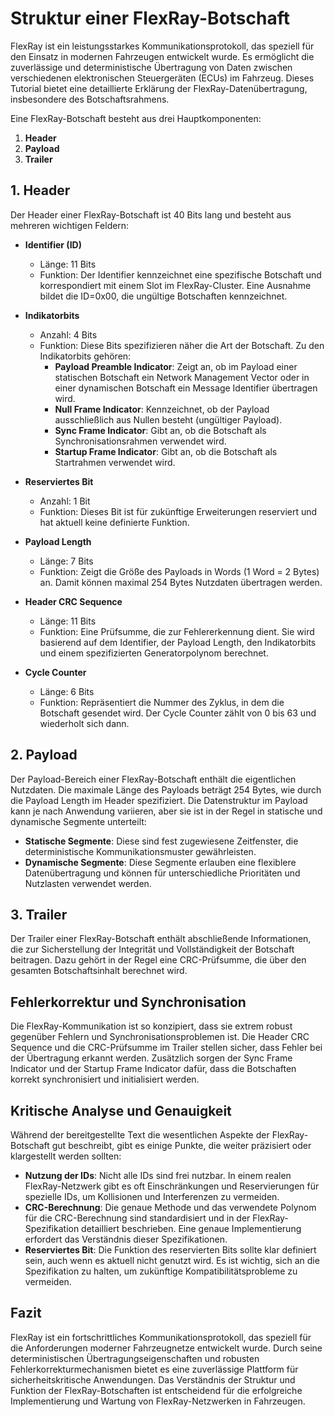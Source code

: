 # Struktur einer FlexRay-Botschaft

FlexRay ist ein leistungsstarkes Kommunikationsprotokoll, das speziell für den Einsatz in modernen Fahrzeugen entwickelt wurde. Es ermöglicht die zuverlässige und deterministische Übertragung von Daten zwischen verschiedenen elektronischen Steuergeräten (ECUs) im Fahrzeug. Dieses Tutorial bietet eine detaillierte Erklärung der FlexRay-Datenübertragung, insbesondere des Botschaftsrahmens.

Eine FlexRay-Botschaft besteht aus drei Hauptkomponenten:

1. **Header**
2. **Payload**
3. **Trailer**

## 1. Header

Der Header einer FlexRay-Botschaft ist 40 Bits lang und besteht aus mehreren wichtigen Feldern:

- **Identifier (ID)**

  - Länge: 11 Bits
  - Funktion: Der Identifier kennzeichnet eine spezifische Botschaft und korrespondiert mit einem Slot im FlexRay-Cluster. Eine Ausnahme bildet die ID=0x00, die ungültige Botschaften kennzeichnet.
- **Indikatorbits**

  - Anzahl: 4 Bits
  - Funktion: Diese Bits spezifizieren näher die Art der Botschaft. Zu den Indikatorbits gehören:
    - **Payload Preamble Indicator**: Zeigt an, ob im Payload einer statischen Botschaft ein Network Management Vector oder in einer dynamischen Botschaft ein Message Identifier übertragen wird.
    - **Null Frame Indicator**: Kennzeichnet, ob der Payload ausschließlich aus Nullen besteht (ungültiger Payload).
    - **Sync Frame Indicator**: Gibt an, ob die Botschaft als Synchronisationsrahmen verwendet wird.
    - **Startup Frame Indicator**: Gibt an, ob die Botschaft als Startrahmen verwendet wird.
- **Reserviertes Bit**

  - Anzahl: 1 Bit
  - Funktion: Dieses Bit ist für zukünftige Erweiterungen reserviert und hat aktuell keine definierte Funktion.
- **Payload Length**

  - Länge: 7 Bits
  - Funktion: Zeigt die Größe des Payloads in Words (1 Word = 2 Bytes) an. Damit können maximal 254 Bytes Nutzdaten übertragen werden.
- **Header CRC Sequence**

  - Länge: 11 Bits
  - Funktion: Eine Prüfsumme, die zur Fehlererkennung dient. Sie wird basierend auf dem Identifier, der Payload Length, den Indikatorbits und einem spezifizierten Generatorpolynom berechnet.
- **Cycle Counter**

  - Länge: 6 Bits
  - Funktion: Repräsentiert die Nummer des Zyklus, in dem die Botschaft gesendet wird. Der Cycle Counter zählt von 0 bis 63 und wiederholt sich dann.

## 2. Payload

Der Payload-Bereich einer FlexRay-Botschaft enthält die eigentlichen Nutzdaten. Die maximale Länge des Payloads beträgt 254 Bytes, wie durch die Payload Length im Header spezifiziert. Die Datenstruktur im Payload kann je nach Anwendung variieren, aber sie ist in der Regel in statische und dynamische Segmente unterteilt:

- **Statische Segmente**: Diese sind fest zugewiesene Zeitfenster, die deterministische Kommunikationsmuster gewährleisten.
- **Dynamische Segmente**: Diese Segmente erlauben eine flexiblere Datenübertragung und können für unterschiedliche Prioritäten und Nutzlasten verwendet werden.

## 3. Trailer

Der Trailer einer FlexRay-Botschaft enthält abschließende Informationen, die zur Sicherstellung der Integrität und Vollständigkeit der Botschaft beitragen. Dazu gehört in der Regel eine CRC-Prüfsumme, die über den gesamten Botschaftsinhalt berechnet wird.

## Fehlerkorrektur und Synchronisation

Die FlexRay-Kommunikation ist so konzipiert, dass sie extrem robust gegenüber Fehlern und Synchronisationsproblemen ist. Die Header CRC Sequence und die CRC-Prüfsumme im Trailer stellen sicher, dass Fehler bei der Übertragung erkannt werden. Zusätzlich sorgen der Sync Frame Indicator und der Startup Frame Indicator dafür, dass die Botschaften korrekt synchronisiert und initialisiert werden.

## Kritische Analyse und Genauigkeit

Während der bereitgestellte Text die wesentlichen Aspekte der FlexRay-Botschaft gut beschreibt, gibt es einige Punkte, die weiter präzisiert oder klargestellt werden sollten:

- **Nutzung der IDs**: Nicht alle IDs sind frei nutzbar. In einem realen FlexRay-Netzwerk gibt es oft Einschränkungen und Reservierungen für spezielle IDs, um Kollisionen und Interferenzen zu vermeiden.
- **CRC-Berechnung**: Die genaue Methode und das verwendete Polynom für die CRC-Berechnung sind standardisiert und in der FlexRay-Spezifikation detailliert beschrieben. Eine genaue Implementierung erfordert das Verständnis dieser Spezifikationen.
- **Reserviertes Bit**: Die Funktion des reservierten Bits sollte klar definiert sein, auch wenn es aktuell nicht genutzt wird. Es ist wichtig, sich an die Spezifikation zu halten, um zukünftige Kompatibilitätsprobleme zu vermeiden.

## Fazit

FlexRay ist ein fortschrittliches Kommunikationsprotokoll, das speziell für die Anforderungen moderner Fahrzeugnetze entwickelt wurde. Durch seine deterministischen Übertragungseigenschaften und robusten Fehlerkorrekturmechanismen bietet es eine zuverlässige Plattform für sicherheitskritische Anwendungen. Das Verständnis der Struktur und Funktion der FlexRay-Botschaften ist entscheidend für die erfolgreiche Implementierung und Wartung von FlexRay-Netzwerken in Fahrzeugen.

